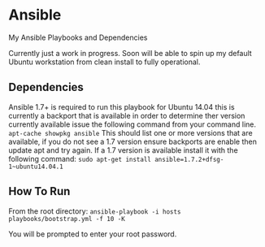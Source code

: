 Ansible
=======

My Ansible Playbooks and Dependencies

Currently just a work in progress. Soon will be able to spin up my default Ubuntu workstation from clean install to fully operational.

Dependencies
------------
Ansible 1.7+ is required to run this playbook for Ubuntu 14.04 this is currently a backport that is available in order to determine ther version currently available issue the following command from your command line.
`apt-cache showpkg ansible`
This should list one or more versions that are available, if you do not see a 1.7 version ensure backports are enable then update apt and try again.  If a 1.7 version is available install it with the following command:
`sudo apt-get install ansible=1.7.2+dfsg-1~ubuntu14.04.1`

How To Run
----------
From the root directory:
`ansible-playbook -i hosts playbooks/bootstrap.yml -f 10 -K`

You will be prompted to enter your root password.
